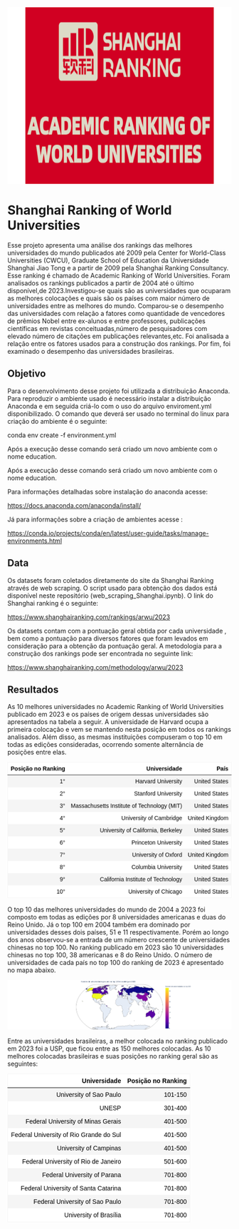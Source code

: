 <img src='/Shanghai World University Rankings/images/capa.jpeg' width=1584 height=396>

# Shanghai Ranking of World Universities

Esse projeto apresenta uma análise dos rankings das melhores universidades do mundo publicados até 2009 pela Center for World-Class Universities (CWCU), Graduate School of Education da  Universidade Shanghai Jiao Tong e a partir de 2009 pela Shanghai Ranking Consultancy. Esse ranking é chamado de Academic Ranking of World Universities. Foram analisados os rankings publicados a partir de 2004 até o último disponível,de 2023.Investigou-se quais são as universidades que ocuparam as melhores colocações e quais são os países com maior número de universidades entre as melhores do mundo. Comparou-se o desempenho das universidades com relação a fatores como quantidade de vencedores de prêmios Nobel entre ex-alunos e entre professores, publicações científicas em revistas conceituadas,número de pesquisadores com elevado número de citações em publicações relevantes,etc. Foi analisada a relação entre os fatores usados para a construção dos rankings. Por fim, foi examinado o desempenho das universidades brasileiras.

## Objetivo

Para o desenvolvimento desse projeto foi utilizada a distribuição Anaconda. Para reproduzir o ambiente usado é necessário instalar a distribuição Anaconda e em seguida criá-lo com o uso do arquivo enviroment.yml disponibilizado. O comando que deverá ser usado no terminal do linux para criação do ambiente é o seguinte:

conda env create -f environment.yml

Após a execução desse comando será criado um novo ambiente com o nome education. 

Após a execução desse comando será criado um novo ambiente com o nome education.

Para informações detalhadas sobre instalação do anaconda acesse:

https://docs.anaconda.com/anaconda/install/

Já para informações sobre a criação de ambientes acesse :

https://conda.io/projects/conda/en/latest/user-guide/tasks/manage-environments.html

## Data

Os datasets foram coletados diretamente do site da Shanghai Ranking através de web scraping. O script usado para obtenção dos dados está disponível neste repositório (web_scraping_Shanghai.ipynb). O link do Shanghai ranking é o seguinte:

https://www.shanghairanking.com/rankings/arwu/2023

Os datasets contam com a pontuação geral obtida por cada universidade , bem como a pontuação para diversos fatores que foram levados em consideração para a obtenção da pontuação geral. A metodologia para a construção dos rankings pode ser encontrada no seguinte link:

https://www.shanghairanking.com/methodology/arwu/2023

## Resultados

As 10 melhores universidades no Academic Ranking of World Universities publicado em 2023 e os países de origem dessas universidades são apresentados na tabela  a seguir. A universidade de Harvard ocupa a primeira colocação e vem se mantendo nesta posição em todos os rankings analisados. Além disso, as mesmas instituições compuseram o top 10 em todas as edições consideradas, ocorrendo somente alternância de posições entre elas.

![](/Shanghai%20World%20University%20Rankings/images/top10_2023.png)

O top 10 das melhores universidades do mundo de 2004 a 2023 foi composto em todas as edições por 8 universidades americanas e duas do Reino Unido. Já o top 100 em 2004 também era dominado por universidades desses dois países, 51 e 11 respectivamente. Porém ao longo dos anos observou-se a entrada de um número crescente de universidades chinesas no top 100. No ranking publicado em 2023 são 10 universidades chinesas no top 100, 38 americanas e 8 do Reino Unido. O número de universidades de cada país no top 100 do ranking de 2023 é apresentado no mapa abaixo.

![](/Shanghai%20World%20University%20Rankings/images/mapa-mundi.png)

Entre as universidades brasileiras, a melhor colocada no ranking publicado em 2023 foi a USP, que ficou entre as 150 melhores colocadas. As 10 melhores colocadas brasileiras e suas posições no ranking geral são as seguintes:

![](/Shanghai%20World%20University%20Rankings/images/top_brasileiras.png)



